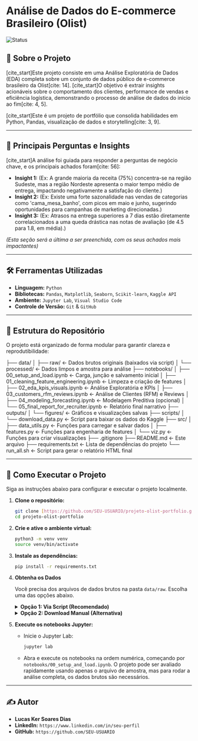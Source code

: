 # Análise de Dados do E-commerce Brasileiro (Olist)

![Status](https://img.shields.io/badge/Status-Concluído-brightgreen)

## 📄 Sobre o Projeto

[cite_start]Este projeto consiste em uma Análise Exploratória de Dados (EDA) completa sobre um conjunto de dados público de e-commerce brasileiro da Olist[cite: 14]. [cite_start]O objetivo é extrair insights acionáveis sobre o comportamento dos clientes, performance de vendas e eficiência logística, demonstrando o processo de análise de dados do início ao fim[cite: 4, 5].

[cite_start]Este é um projeto de portfólio que consolida habilidades em Python, Pandas, visualização de dados e storytelling[cite: 3, 9].

---

## 🎯 Principais Perguntas e Insights

[cite_start]A análise foi guiada para responder a perguntas de negócio chave, e os principais achados foram[cite: 56]:

* **Insight 1:** (Ex: A grande maioria da receita (75%) concentra-se na região Sudeste, mas a região Nordeste apresenta o maior tempo médio de entrega, impactando negativamente a satisfação do cliente.)
* **Insight 2:** (Ex: Existe uma forte sazonalidade nas vendas de categorias como 'cama_mesa_banho', com picos em maio e junho, sugerindo oportunidades para campanhas de marketing direcionadas.)
* **Insight 3:** (Ex: Atrasos na entrega superiores a 7 dias estão diretamente correlacionados a uma queda drástica nas notas de avaliação (de 4.5 para 1.8, em média).)

*(Esta seção será a última a ser preenchida, com os seus achados mais impactantes)*

---

## 🛠️ Ferramentas Utilizadas

* **Linguagem:** `Python`
* **Bibliotecas:** `Pandas`, `Matplotlib`, `Seaborn`, `Scikit-learn`, `Kaggle API`
* **Ambiente:** `Jupyter Lab`, `Visual Studio Code`
* **Controle de Versão:** `Git` & `GitHub`

---

## 📂 Estrutura do Repositório

O projeto está organizado de forma modular para garantir clareza e reprodutibilidade:

├── data/
│   ├── raw/          <- Dados brutos originais (baixados via script)
│   └── processed/    <- Dados limpos e amostra para análise
├── notebooks/
│   ├── 00_setup_and_load.ipynb       <- Carga, junção e salvamento inicial
│   ├── 01_cleaning_feature_engineering.ipynb <- Limpeza e criação de features
│   ├── 02_eda_kpis_visuals.ipynb     <- Análise Exploratória e KPIs
│   ├── 03_customers_rfm_reviews.ipynb <- Análise de Clientes (RFM) e Reviews
│   ├── 04_modeling_forecasting.ipynb <- Modelagem Preditiva (opcional)
│   └── 05_final_report_for_recruiter.ipynb <- Relatório final narrativo
├── outputs/
│   └── figures/      <- Gráficos e visualizações salvas
├── scripts/
│   └── download_data.py <- Script para baixar os dados do Kaggle
├── src/
│   ├── data_utils.py   <- Funções para carregar e salvar dados
│   ├── features.py     <- Funções para engenharia de features
│   └── viz.py          <- Funções para criar visualizações
├── .gitignore
├── README.md           <- Este arquivo
├── requirements.txt    <- Lista de dependências do projeto
└── run_all.sh          <- Script para gerar o relatório HTML final

---
## 🚀 Como Executar o Projeto

Siga as instruções abaixo para configurar e executar o projeto localmente.

1.  **Clone o repositório:**
    ```bash
    git clone [https://github.com/SEU-USUARIO/projeto-olist-portfolio.git](https://github.com/SEU-USUARIO/projeto-olist-portfolio.git)
    cd projeto-olist-portfolio
    ```

2.  **Crie e ative o ambiente virtual:**
    ```bash
    python3 -m venv venv
    source venv/bin/activate
    ```

3.  **Instale as dependências:**
    ```bash
    pip install -r requirements.txt
    ```

4.  **Obtenha os Dados**

    Você precisa dos arquivos de dados brutos na pasta `data/raw`. Escolha uma das opções abaixo.

    <details>
    <summary><strong>Opção 1: Via Script (Recomendado)</strong></summary>

    Este método usa a API do Kaggle para baixar e descompactar os dados automaticamente.

    * **a.** Faça o download do seu token `kaggle.json` na seção 'API' da sua conta no Kaggle.
    * **b.** Crie uma pasta `.kaggle` no seu diretório home (`mkdir -p ~/.kaggle`).
    * **c.** Mova o arquivo para essa pasta (`mv ~/Downloads/kaggle.json ~/.kaggle/`) e ajuste as permissões (`chmod 600 ~/.kaggle/kaggle.json`).
    * **d.** Execute o script de download:
        ```bash
        python scripts/download_data.py
        ```
    </details>

    <details>
    <summary><strong>Opção 2: Download Manual (Alternativa)</strong></summary>

    Se preferir não usar a API, você pode baixar os dados manualmente.

    * **a.** Vá para a página do dataset no Kaggle: [Brazilian E-Commerce Public Dataset by Olist](https://www.kaggle.com/datasets/olistbr/brazilian-ecommerce).
    * **b.** Clique no botão "Download" para baixar o arquivo `brazilian-ecommerce.zip`.
    * **c.** Descompacte o arquivo.
    * **d.** Copie todos os arquivos `.csv` para a pasta `data/raw/` deste projeto.
    </details>

5.  **Execute os notebooks Jupyter:**
    * Inicie o Jupyter Lab:
        ```bash
        jupyter lab
        ```
    * Abra e execute os notebooks na ordem numérica, começando por `notebooks/00_setup_and_load.ipynb`. O projeto pode ser avaliado rapidamente usando apenas o arquivo de amostra, mas para rodar a análise completa, os dados brutos são necessários.

---

## ✍️ Autor

* **Lucas Ker Soares Dias**
* **LinkedIn:** `https://www.linkedin.com/in/seu-perfil`
* **GitHub:** `https://github.com/SEU-USUARIO`